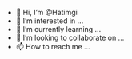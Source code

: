 - 👋 Hi, I’m @Hatimgi
- 👀 I’m interested in ...
- 🌱 I’m currently learning ...
- 💞️ I’m looking to collaborate on ...
- 📫 How to reach me ...

<!---
Hatimgi/Hatimgi is a ✨ special ✨ repository because its `README.md` (this file) appears on your GitHub profile.
You can click the Preview link to take a look at your changes.
--->
